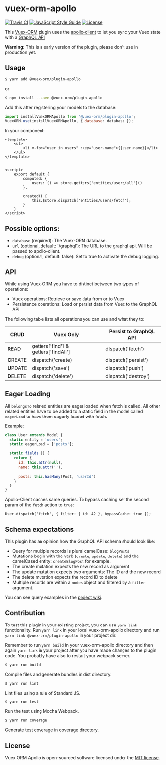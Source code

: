 # vuex-orm-apollo

[![Travis CI](https://travis-ci.org/vuex-orm/vuex-orm-apollo.svg?branch=master)](https://travis-ci.org/vuex-orm/vuex-orm-apollo)
[![JavaScript Style Guide](https://img.shields.io/badge/code_style-standard-brightgreen.svg)](https://standardjs.com)
[![License](https://img.shields.io/npm/l/@vuex-orm/vuex-orm-apollo.svg)](https://github.com/vuex-orm/vuex-orm-apollo/blob/master/LICENSE.md)

This [Vuex-ORM](https://github.com/vuex-orm/vuex-orm) plugin uses the
[apollo-client](https://www.apollographql.com/client/) to let you sync your Vuex state with
a [GraphQL API](http://graphql.org/)

**Warning:** This is a early version of the plugin, please don't use in production yet.


## Usage

```bash
$ yarn add @vuex-orm/plugin-apollo
```

or

```bash
$ npm install --save @vuex-orm/plugin-apollo
```

Add this after registering your models to the database:

```javascript
import installVuexORMApollo from '@vuex-orm/plugin-apollo';
VuexORM.use(installVuexORMApollo, { database: database });
```

In your component:

```vue
<template>
    <ul>
        <li v-for="user in users" :key="user.name">{{user.name}}</li>
    </ul>
</template>


<script>
    export default {
        computed: {
            users: () => store.getters['entities/users/all']()
        },
        
        created() {
            this.$store.dispatch('entities/users/fetch');
        }
    }
</script>
```


## Possible options:

- `database` (required): The Vuex-ORM database.
- `url` (optional, default: '/graphql'): The URL to the graphql api. Will be passed to apollo-client.
- `debug` (optional, default: false): Set to true to activate the debug logging.


## API

While using Vuex-ORM you have to distinct between two types of operations:

- Vuex operations: Retrieve or save data from or to Vuex
- Persistence operations: Load or persist data from Vuex to the GraphQL API

The following table lists all operations you can use and what they to:

CRUD | Vuex Only | Persist to GraphQL API
--| -- | --
**R**EAD | getters['find'] & getters['findAll'] | dispatch('fetch')
**C**REATE | dispatch('create) | dispatch('persist')
**U**PDATE | dispatch('save') | dispatch('push')
**D**ELETE | dispatch('delete') | dispatch('destroy')


## Eager Loading

All `belongsTo` related entities are eager loaded when fetch is called. All other related entities have to be added
to a static field in the model called `eagerLoad` to have them eagerly loaded with fetch.

Example:

```javascript
class User extends Model {
  static entity = 'users';
  static eagerLoad = ['posts'];

  static fields () {
    return {
      id: this.attr(null),
      name: this.attr(''),
      
      posts: this.hasMany(Post, 'userId')
    }
  }
}
```

Apollo-Client caches same queries. To bypass caching set the second param of the `fetch` action to `true`:

```
User.dispatch('fetch', { filter: { id: 42 }, bypassCache: true });
```



## Schema expectations

This plugin has an opinion how the GraphQL API schema should look like:

- Query for multiple records is plural camelCase: `blogPosts`
- Mutations begin with the verb (`create`, `update`, `delete`) and the camelCased entity: `createBlogPost` for example.
- The create mutation expects the new record as argument
- The update mutation expects two arguments: The ID and the new record
- The delete mutation expects the record ID to delete
- Multiple records are within a `nodes` object and filtered by a `filter` argument.

You can see query examples in the [project wiki](https://github.com/vuex-orm/vuex-orm-apollo/wiki/Example-Queries).



## Contribution

To test this plugin in your existing project, you can use `yarn link` functionality. Run `yarn link` in your local
vuex-orm-apollo directory and run `yarn link @vuex-orm/plugin-apollo` in your project dir.

Remember to run `yarn build` in your vuex-orm-apollo directory and then again `yarn link` in your project after you have
made changes to the plugin code. You probably have also to restart your webpack server.


```bash
$ yarn run build
```

Compile files and generate bundles in dist directory.

```bash
$ yarn run lint
```

Lint files using a rule of Standard JS.

```bash
$ yarn run test
```

Run the test using Mocha Webpack.

```bash
$ yarn run coverage
```

Generate test coverage in coverage directory.


## License

Vuex ORM Apollo is open-sourced software licensed under the [MIT license](https://github.com/phortx/vuex-orm-apollo/blob/master/LICENSE.md).
